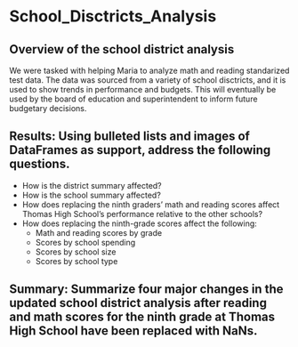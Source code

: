 # School_Disctricts_Analysis
## Overview of the school district analysis

We were tasked with helping Maria to analyze math and reading standarized test data. The data was sourced from a variety of school disctricts, and it is used to show trends in performance and budgets. This will eventually be used by the board of education and superintendent to inform future budgetary decisions.  

## Results: Using bulleted lists and images of DataFrames as support, address the following questions.

* How is the district summary affected?
* How is the school summary affected?
* How does replacing the ninth graders’ math and reading scores affect Thomas High School’s performance relative to the other schools?
* How does replacing the ninth-grade scores affect the following:
  - Math and reading scores by grade
  - Scores by school spending
  - Scores by school size
  - Scores by school type

## Summary: Summarize four major changes in the updated school district analysis after reading and math scores for the ninth grade at Thomas High School have been replaced with NaNs.
